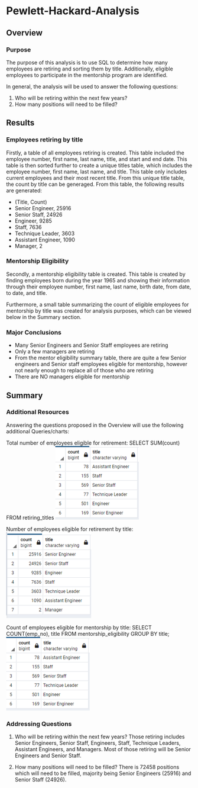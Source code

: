 # Pewlett-Hackard-Analysis

## Overview
### Purpose
The purpose of this analysis is to use SQL to determine how many employees are retiring and sorting them by title. Additionally, eligible employees to participate in the mentorship program are identified.

In general, the analysis will be used to answer the following questions:
1. Who will be retiring within the next few years?
2. How many positions will need to be filled?

## Results
### Employees retiring by title
Firstly, a table of all employees retiring is created. This table included the employee number, first name, last name, title, and start and end date. This table is then sorted further to create a unique titles table, which includes the employee number, first name, last name, and title. This table only includes current employees and their most recent title. From this unique title table, the count by title can be generaged. From this table, the following results are generated:

- (Title, Count)
- Senior Engineer, 25916
- Senior Staff, 24926
- Engineer, 9285
- Staff, 7636
- Technique Leader, 3603
- Assistant Engineer, 1090
- Manager, 2

### Mentorship Eligibility 
Secondly, a mentorship eligibility table is created. This table is created by finding employees born during the year 1965 and showing their information through their employee number, first name, last name, birth date, from date, to date, and title. 

Furthermore, a small table summarizing the count of eligible employees for mentorship by title was created for analysis purposes, which can be viewed below in the Summary section.

### Major Conclusions
- Many Senior Engineers and Senior Staff employees are retiring 
- Only a few managers are retiring
- From the mentor eligibility summary table, there are quite a few Senior engineers and Senior staff employees eligible for mentorship, however not nearly enough to replace all of those who are retiring
- There are NO managers eligible for mentorship

## Summary
### Additional Resources
Answering the questions proposed in the Overview will use the following additional Queries/charts:

Total number of employees eligible for retirement:
SELECT SUM(count) FROM retiring_titles
![sum of retiring employees](images/mentorship_by_title.PNG)

Number of employees eligible for retirement by title:
![employees retiring by title](images/retirement_by_title.png)

Count of employees eligible for mentorship by title:
SELECT COUNT(emp_no), title FROM mentorship_eligibility
GROUP BY title;
![employees eligible for mentorship by title](images/mentorship_by_title.png)

### Addressing Questions
1. Who will be retiring within the next few years?
Those retiring includes Senior Engineers, Senior Staff, Engineers, Staff, Technique Leaders, Assistant Engineers, and Managers. Most of those retiring will be Senior Engineers and Senior Staff.

2. How many positions will need to be filled?
There is 72458 positions which will need to be filled, majority being Senior Engineers (25916) and Senior Staff (24926).
